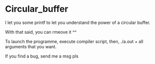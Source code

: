 # Circular_buffer

I let you some printf to let you understand the power of a circular buffer.

With that said, you can rmeove it ^^

To launch the programme, execute compiler script, then, ./a.out + all arguments that you want.

If you find a bug, send me a msg pls
